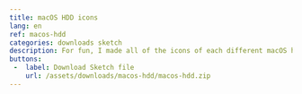 ```yaml
---
title: macOS HDD icons
lang: en
ref: macos-hdd
categories: downloads sketch
description: For fun, I made all of the icons of each different macOS hard drives in vector. If you like it, don't hesitate to share! For commercial use, just ask me!
buttons:
 -  label: Download Sketch file
    url: /assets/downloads/macos-hdd/macos-hdd.zip
---
```

